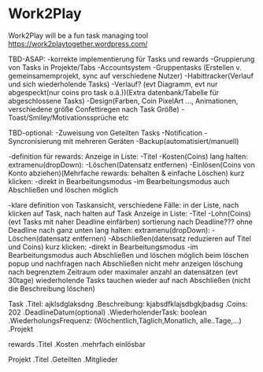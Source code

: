 # Work2Play
Work2Play will be a fun task managing tool  
https://work2playtogether.wordpress.com/




TBD-ASAP:
-korrekte implementierung für Tasks und rewards
-Gruppierung von Tasks in Projekte/Tabs
-Accountsystem
-Gruppentasks (Erstellen v. gemeinsamemprojekt, sync auf verschiedene Nutzer)
-Habittracker(Verlauf und sich wiederholende Tasks)
-Verlauf? (evt Diagramm, evt nur abgespeckt(nur coins pro task o.ä.))(Extra datenbank/Tabelle für abgeschlossene Tasks)
-Design(Farben, Coin PixelArt ..., Animationen, verschiedene größe Confettiregen nach Task Größe)
-Toast/Smiley/Motivationssprüche etc

TBD-optional:
-Zuweisung von Geteilten Tasks
-Notification
-Syncronisierung mit mehreren Geräten
-Backup(automatisiert/manuell)


-definition für rewards:
  Anzeige in Liste:
    -Titel
    -Kosten(Coins)
    lang halten: extramenu(dropDown):
      -Löschen(Datensatz entfernen)
      -Einlösen(Coins von Konto abziehen)(Mehrfache rewards: behalten & einfache Löschen)
    kurz klicken:
      -direkt in Bearbeitungsmodus
      -im Bearbeitungsmodus auch Abschließen und löschen möglich

-klare definition von Taskansicht, verschiedene Fälle: in der Liste, nach klicken auf Task, nach halten auf Task
  Anzeige in Liste:
    -Titel
    -Lohn(Coins)
    (evt Tasks mit naher Deadline einfärben)
    sortierung nach Deadline??? ohne Deadline nach ganz unten
  lang halten: extramenu(dropDown):
    -Löschen(datensatz entfernen)
    -Abschließen(datensatz reduzieren auf Titel und Coins)
  kurz klicken:
    -direkt in Bearbeitungsmodus
    -im Bearbeitungsmodus auch Abschließen und löschen möglich
  beim löschen popup und nachfragen
  nach Abschließen nicht mehr anzeigen löschung nach begrenztem Zeitraum oder maximaler anzahl an datensätzen (evt 30tage)
  wiederholende Tasks tauchen wieder auf nach Abschließen (nicht die Beschreibung löschen)


  Task
    .Titel: ajklsdglaksdng
    .Beschreibung: kjabsdfklajsdbgkjbadsg
    .Coins: 202
    .DeadlineDatum(optional)
    .WiederholenderTask: boolean
    .WiederholungsFrequenz: (Wöchentlich,Täglich,Monatlich, alle..Tage,...)
    .Projekt

rewards
  .Titel
  .Kosten
  .mehrfach einlösbar

Projekt
  .Titel
  .Geteilten
  .Mitglieder
